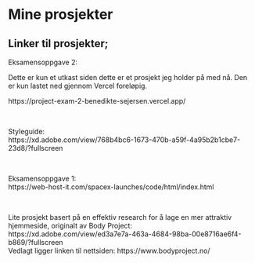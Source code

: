 <h1>Mine prosjekter</h1>

<h2>Linker til prosjekter;</h2>

<p>Eksamensoppgave 2:</br>
<p>Dette er kun et utkast siden dette er et prosjekt jeg holder på med nå.
Den er kun lastet ned gjennom Vercel foreløpig.</p>
https://project-exam-2-benedikte-sejersen.vercel.app/</p>
</br>
<p>Styleguide:</br>
https://xd.adobe.com/view/768b4bc6-1673-470b-a59f-4a95b2b1cbe7-23d8/?fullscreen</p>
</br>
<p>Eksamensoppgave 1:</br>
https://web-host-it.com/spacex-launches/code/html/index.html</p>
</br>
<p>Lite prosjekt basert på en effektiv research for å lage en mer attraktiv hjemmeside, originalt av Body Project:</br>
https://xd.adobe.com/view/ed3a7e7a-463a-4684-98ba-00e8716ae6f4-b869/?fullscreen
</br>Vedlagt ligger linken til nettsiden:
https://www.bodyproject.no/
</p>
 

